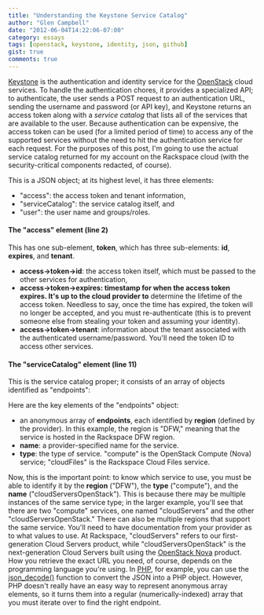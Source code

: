 ```yaml
---
title: "Understanding the Keystone Service Catalog"
author: "Glen Campbell"
date: "2012-06-04T14:22:06-07:00"
category: essays
tags: [openstack, keystone, identity, json, github]
gist: true
comments: true
---
```

[Keystone](http://keystone.openstack.org) is the authentication and identity service for the [OpenStack](http://www.openstack.org) cloud services. To handle the authentication chores, it provides a specialized API; to authenticate, the user sends a POST request to an authentication URL, sending the username and password (or API key), and Keystone returns an access token along with a _service catalog_ that lists all of the services that are available to the user. Because authentication can be expensive, the access token can be used (for a limited period of time) to access any of the supported services without the need to hit the authentication service for each request. For the purposes of this post, I'm going to use the actual service catalog returned for my account on the Rackspace cloud (with the security-critical components redacted, of course).

<script src="https://gist.github.com/gecampbell/7661550.js"></script>

This is a JSON object; at its highest level, it has three elements:

  * "access": the access token and tenant information,
  * "serviceCatalog": the service catalog itself, and
  * "user": the user name and groups/roles.

#### The "access" element (line 2)

This has one sub-element, **token**, which has three sub-elements: **id**, **expires**, and **tenant**.

  * **access->token->id**: the access token itself, which must be passed to the other services for authentication,
  * **access->token->expires: timestamp for when the access token expires. It's up to the cloud provider to** determine the lifetime of the access token. Needless to say, once the time has expired, the token will no longer be accepted, and you must re-authenticate (this is to prevent someone else from stealing your token and assuming your identity).
  * **access->token->tenant**: information about the tenant associated with the authenticated username/password.
You'll need the token ID to access other services.

#### The "serviceCatalog" element (line 11)

This is the service catalog proper; it consists of an array of objects identified as "endpoints":

<script src="https://gist.github.com/gecampbell/7661564.js"></script>

Here are the key elements of the "endpoints" object:

  * an anonymous array of **endpoints**, each identified by **region** (defined by the provider). In this example, the region is "DFW," meaning that the service is hosted in the Rackspace DFW region.
  * **name**: a provider-specified name for the service.
  * **type**: the type of service. "compute" is the OpenStack Compute (Nova) service; "cloudFiles" is the Rackspace Cloud Files service.

Now, this is the important point: to know which service to use, you must be able to identify it by the **region** ("DFW"), the **type** ("compute"), and the **name** ("cloudServersOpenStack"). This is because there may be multiple instances of the same service type; in the larger example, you'll see that there are two "compute" services, one named "cloudServers" and the other "cloudServersOpenStack." There can also be multiple regions that support the same service. You'll need to have documentation from your provider as to what values to use. At Rackspace, "cloudServers" refers to our first-generation Cloud Servers product, while "cloudServersOpenStack" is the next-generation Cloud Servers built using the [OpenStack Nova](http://nova.openstack.org) product. How you retrieve the exact URL you need, of course, depends on the programming language you're using. In [PHP](http://www.php.net), for example, you can use the [json_decode()](http://www.php.net/json_decode) function to convert the JSON into a PHP object. However, PHP doesn't really have an easy way to represent anonymous array elements, so it turns them into a regular (numerically-indexed) array that you must iterate over to find the right endpoint.
